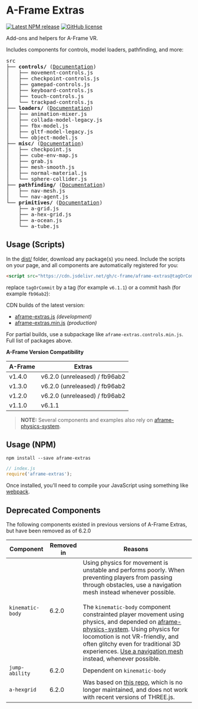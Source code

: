 # A-Frame Extras

[![Latest NPM release](https://img.shields.io/npm/v/aframe-extras.svg)](https://www.npmjs.com/package/aframe-extras)
[![GitHub license](https://img.shields.io/badge/license-MIT-blue.svg)](https://raw.githubusercontent.com/c-frame/aframe-extras/master/LICENSE)

Add-ons and helpers for A-Frame VR.

Includes components for controls, model loaders, pathfinding, and more:

<!-- tree src -I index.js -->
<pre>
src
├── <b>controls/</b> (<a href="/src/controls">Documentation</a>)
│   ├── movement-controls.js
│   ├── checkpoint-controls.js
│   ├── gamepad-controls.js
│   ├── keyboard-controls.js
│   ├── touch-controls.js
│   └── trackpad-controls.js
├── <b>loaders/</b> (<a href="/src/loaders">Documentation</a>)
│   ├── animation-mixer.js
│   ├── collada-model-legacy.js
│   ├── fbx-model.js
│   ├── gltf-model-legacy.js
│   └── object-model.js
├── <b>misc/</b> (<a href="/src/misc">Documentation</a>)
│   ├── checkpoint.js
│   ├── cube-env-map.js
│   ├── grab.js
│   ├── mesh-smooth.js
│   ├── normal-material.js
│   └── sphere-collider.js
├── <b>pathfinding/</b> (<a href="/src/pathfinding">Documentation</a>)
│   ├── nav-mesh.js
│   └── nav-agent.js
└── <b>primitives/</b> (<a href="/src/primitives">Documentation</a>)
    ├── a-grid.js
    ├── a-hex-grid.js
    ├── a-ocean.js
    └── a-tube.js
</pre>

## Usage (Scripts)

In the [dist/](https://github.com/c-frame/aframe-extras/tree/master/dist) folder, download any package(s) you need. Include the scripts on your page, and all components are automatically registered for you:

```html
<script src="https://cdn.jsdelivr.net/gh/c-frame/aframe-extras@tagOrCommit/dist/aframe-extras.min.js"></script>
```

replace `tagOrCommit` by a tag (for example `v6.1.1`) or a commit hash (for example `fb96ab2`):

CDN builds of the latest version:

- [aframe-extras.js](https://cdn.jsdelivr.net/gh/c-frame/aframe-extras@fb96ab2/dist/aframe-extras.js) *(development)*
- [aframe-extras.min.js](https://cdn.jsdelivr.net/gh/c-frame/aframe-extras@fb96ab2/dist/aframe-extras.min.js) *(production)*

For partial builds, use a subpackage like `aframe-extras.controls.min.js`. Full list of packages above.

**A-Frame Version Compatibility**

| A-Frame  | Extras                        |
|----------|-------------------------------|
| v1.4.0   | v6.2.0 (unreleased) / fb96ab2 |
| v1.3.0   | v6.2.0 (unreleased) / fb96ab2 |
| v1.2.0   | v6.2.0 (unreleased) / fb96ab2 |
| v1.1.0   | v6.1.1                        |

> **NOTE:** Several components and examples also rely on [aframe-physics-system](https://github.com/c-frame/aframe-physics-system).

## Usage (NPM)

```
npm install --save aframe-extras
```

```javascript
// index.js
require('aframe-extras');
```

Once installed, you'll need to compile your JavaScript using something like [webpack](https://webpack.js.org).



## Deprecated Components

The following components existed in previous versions of A-Frame Extras, but have been removed as of 6.2.0

| Component        | Removed in | Reasons                                                      |
| ---------------- | ---------- | ------------------------------------------------------------ |
| `kinematic-body` | 6.2.0      | Using physics for movement is unstable and performs poorly. When preventing players from passing through obstacles, use a navigation mesh instead whenever possible.<br /><br />The `kinematic-body` component constrainted player movement using physics, and depended on [aframe-physics-system](http://github.com/donmccurdy/aframe-physics-system/). Using physics for locomotion is not VR-friendly, and often glitchy even for traditional 3D experiences. [Use a navigation mesh](https://github.com/donmccurdy/aframe-extras/tree/master/src/controls#usage) instead, whenever possible. |
| `jump-ability`   | 6.2.0      | Dependent on `kinematic-body`                                |
| `a-hexgrid`      | 6.2.0      | Was based on [this repo](https://github.com/vonWolfehaus/von-grid), which is no longer maintained, and does not work with recent versions of THREE.js. |

